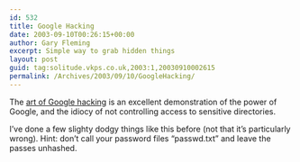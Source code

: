 ```yaml
---
id: 532
title: Google Hacking
date: 2003-09-10T00:26:15+00:00
author: Gary Fleming
excerpt: Simple way to grab hidden things
layout: post
guid: tag:solitude.vkps.co.uk,2003:1,20030910002615
permalink: /Archives/2003/09/10/GoogleHacking/
---
```

The [art of Google hacking](http://www.poetryandcoffee.com/archives/000113.php) is an excellent demonstration of the power of Google, and the idiocy of not controlling access to sensitive directories.

I&#8217;ve done a few slighty dodgy things like this before (not that it&#8217;s particularly wrong). Hint: don&#8217;t call your password files &#8220;passwd.txt&#8221; and leave the passes unhashed.
